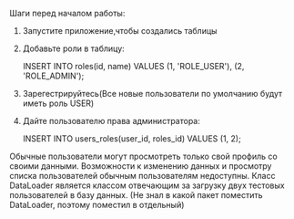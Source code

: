 Шаги перед началом работы:
1. Запустите приложение,чтобы создались таблицы
2. Добавьте роли в таблицу:

   INSERT INTO roles(id, name)
   VALUES (1, 'ROLE_USER'), (2, 'ROLE_ADMIN');

3. Зарегестрируйтесь(Все новые пользователи по умолчанию будут иметь роль USER)
4. Дайте пользователю права администратора:

   INSERT INTO users_roles(user_id, roles_id)
   VALUES (1, 2);

Обычные пользователи могут просмотреть только свой профиль со своими данными.
Возможности к изменению данных и просмотру списка пользователей обычным пользователям недоступны.
Класс DataLoader является классом отвечающим за загрузку двух тестовых пользователей в базу данных.
(Не знал в какой пакет поместить DataLoader, поэтому поместил в отдельный)